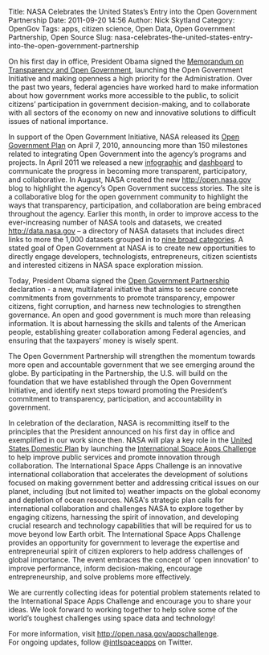 Title: NASA Celebrates the United States’s Entry into the Open Government Partnership 
Date: 2011-09-20 14:56
Author: Nick Skytland
Category: OpenGov
Tags: apps, citizen science, Open Data, Open Government Partnership, Open Source
Slug: nasa-celebrates-the-united-states-entry-into-the-open-government-partnership

On his first day in office, President Obama signed the [Memorandum on
Transparency and Open Government][], launching the Open Government
Initiative and making openness a high priority for the Administration.
Over the past two years, federal agencies have worked hard to make
information about how government works more accessible to the public, to
solicit citizens’ participation in government decision-making, and to
collaborate with all sectors of the economy on new and innovative
solutions to difficult issues of national importance.

In support of the Open Government Initiative, NASA released its [Open
Government Plan][] on April 7, 2010, announcing more than 150 milestones
related to integrating Open Government into the agency’s programs and
projects. In April 2011 we released a new [infographic][] and
[dashboard][] to communicate the progress in becoming more transparent,
participatory, and collaborative. In August, NASA created the new
<http://open.nasa.gov> blog to highlight the agency’s Open Government
success stories. The site is a collaborative blog for the open
government community to highlight the ways that transparency,
participation, and collaboration are being embraced throughout the
agency. Earlier this month, in order to improve access to the
ever-increasing number of NASA tools and datasets, we created
<http://data.nasa.gov> – a directory of NASA datasets that includes
direct links to more the 1,000 datasets grouped in to [nine broad
categories][]. A stated goal of Open Government at NASA is to create new
opportunities to directly engage developers, technologists,
entrepreneurs, citizen scientists and interested citizens in NASA space
exploration mission.

Today, President Obama signed the [Open Government Partnership][]
declaration - a new, multilateral initiative that aims to secure
concrete commitments from governments to promote transparency, empower
citizens, fight corruption, and harness new technologies to strengthen
governance. An open and good government is much more than releasing
information. It is about harnessing the skills and talents of the
American people, establishing greater collaboration among Federal
agencies, and ensuring that the taxpayers’ money is wisely spent.

The Open Government Partnership will strengthen the momentum towards
more open and accountable government that we see emerging around the
globe. By participating in the Partnership, the U.S. will build on the
foundation that we have established through the Open Government
Initiative, and identify next steps toward promoting the President’s
commitment to transparency, participation, and accountability in
government.

In celebration of the declaration, NASA is recommitting itself to the
principles that the President announced on his first day in office and
exemplified in our work since then. NASA will play a key role in the
[United States Domestic Plan][] by launching the [International Space
Apps Challenge][] to help improve public services and promote innovation
through collaboration. The International Space Apps Challenge is an
innovative international collaboration that accelerates the development
of solutions focused on making government better and addressing critical
issues on our planet, including (but not limited to) weather impacts on
the global economy and depletion of ocean resources. NASA's strategic
plan calls for international collaboration and challenges NASA to
explore together by engaging citizens, harnessing the spirit of
innovation, and developing crucial research and technology capabilities
that will be required for us to move beyond low Earth orbit. The
International Space Apps Challenge provides an opportunity for
government to leverage the expertise and entrepreneurial spirit of
citizen explorers to help address challenges of global importance. The
event embraces the concept of 'open innovation' to improve performance,
inform decision-making, encourage entrepreneurship, and solve problems
more effectively.

We are currently collecting ideas for potential problem statements
related to the International Space Apps Challenge and encourage you to
share your ideas. We look forward to working together to help solve some
of the world’s toughest challenges using space data and technology!

For more information, visit <http://open.nasa.gov/appschallenge>.  
For ongoing updates, follow @[intlspaceapps][] on Twitter.

  [Memorandum on Transparency and Open Government]: http://www.whitehouse.gov/the_press_office/TransparencyandOpenGovernment
  [Open Government Plan]: http://www.nasa.gov/open/plan
  [infographic]: http://www.nasa.gov/open/infographic.html
  [dashboard]: http://www.nasa.gov/open/statusdashboard.html
  [nine broad categories]: http://open.nasa.gov/blog/2011/08/30/introducing-data-nasa-gov/
  [Open Government Partnership]: http://www.opengovpartnership.org/
  [United States Domestic Plan]: http://www.whitehouse.gov/sites/default/files/us_national_action_plan_final_2.pdf
  [International Space Apps Challenge]: http://open.nasa.gov/appschallenge
  [intlspaceapps]: http://twitter.com/intlspaceapps
